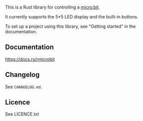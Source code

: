 This is a Rust library for controlling a [micro:bit](https://microbit.org/).

It currently supports the 5×5 LED display and the built-in buttons.

To set up a project using this library, see "Getting started" in the
documentation.


## Documentation

https://docs.rs/rmicrobit


## Changelog

See `CHANGELOG.md`.


## Licence

See LICENCE.txt

